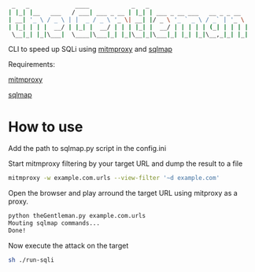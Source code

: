 ```bash
 _   _             ____            _   _
| |_| |__   ___   / ___| ___ _ __ | |_| | ___ _ __ ___   __ _ _ __
| __| '_ \ / _ \ | |  _ / _ \ '_ \| __| |/ _ \ '_ ` _ \ / _` | '_ \
| |_| | | |  __/ | |_| |  __/ | | | |_| |  __/ | | | | | (_| | | | |
 \__|_| |_|\___|  \____|\___|_| |_|\__|_|\___|_| |_| |_|\__,_|_| |_|
```

CLI to speed up SQLi using [mitmproxy](https://mitmproxy.org/) and [sqlmap](https://github.com/sqlmapproject/sqlmap)

Requirements:

[mitmproxy](https://mitmproxy.org/)

[sqlmap](https://github.com/sqlmapproject/sqlmap)

# How to use

Add the path to sqlmap.py script in the config.ini

Start mitmproxy filtering by your target URL and dump the result to a file

```bash
mitmproxy -w example.com.urls --view-filter '~d example.com'
```

Open the browser and play arround the target URL using mitproxy as a proxy.

```bash
python theGentleman.py example.com.urls
Mouting sqlmap commands...
Done!
```

Now execute the attack on the target

```bash
sh ./run-sqli
```
